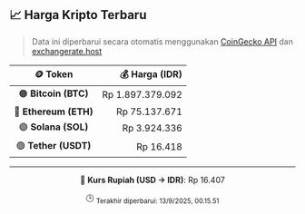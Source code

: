 

<!-- HARGA_KRIPTO -->
## 📈 Harga Kripto Terbaru

> Data ini diperbarui secara otomatis menggunakan [CoinGecko API](https://www.coingecko.com/) dan [exchangerate.host](https://exchangerate.host/)

<div align="center">

| 🪙 Token | 💰 Harga (IDR) |
|:------:|---------------:|
| 🟠 **Bitcoin (BTC)**   | Rp 1.897.379.092 |
| 🔵 **Ethereum (ETH)**  | Rp 75.137.671 |
| 🟣 **Solana (SOL)**    | Rp 3.924.336 |
| 🟢 **Tether (USDT)**   | Rp 16.418 |

---

💱 **Kurs Rupiah (USD → IDR)**: Rp 16.407

🕒 <sub>Terakhir diperbarui: 13/9/2025, 00.15.51</sub>

</div>
<!-- /HARGA_KRIPTO -->